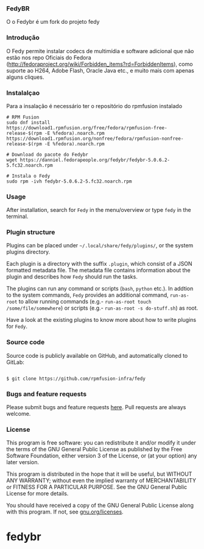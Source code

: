 ### FedyBR 
O o Fedybr é um fork do projeto fedy 


### Introdução 

O Fedy permite instalar codecs de multimídia e software adicional que não estão nos repo Oficiais do Fedora (http://fedoraproject.org/wiki/Forbidden_items?rd=ForbiddenItems), como suporte ao H264, Adobe Flash, Oracle Java etc., e muito mais com apenas alguns cliques.

### Instalalçao 

Para a insalação é necessário ter o repositório do rpmfusion instalado 

```
# RPM Fusion
sudo dnf install https://download1.rpmfusion.org/free/fedora/rpmfusion-free-release-$(rpm -E %fedora).noarch.rpm https://download1.rpmfusion.org/nonfree/fedora/rpmfusion-nonfree-release-$(rpm -E %fedora).noarch.rpm

# Download do pacote do Fedybr
wget https://danniel.fedorapeople.org/fedybr/fedybr-5.0.6.2-5.fc32.noarch.rpm

# Instala o Fedy
sudo rpm -ivh fedybr-5.0.6.2-5.fc32.noarch.rpm

```

### Usage

After installation, search for `Fedy` in the menu/overview or type `fedy` in the terminal.

### Plugin structure

Plugins can be placed under `~/.local/share/fedy/plugins/`, or the system plugins directory.

Each plugin is a directory with the suffix `.plugin`, which consist of a JSON formatted metadata file. The metadata file contains information about the plugin and describes how `Fedy` should run the tasks.

The plugins can run any command or scripts (`bash`, `python` etc.). In addtion to the system commands, `Fedy` provides an additional command, `run-as-root` to allow running commands (e.g.- `run-as-root touch /some/file/somewhere`) or scripts (e.g.- `run-as-root -s do-stuff.sh`) as root.

Have a look at the existing plugins to know more about how to write plugins for `Fedy`.

### Source code

Source code is publicly available on GitHub, and automatically cloned to GitLab:


```

$ git clone https://github.com/rpmfusion-infra/fedy
```

### Bugs and feature requests

Please submit bugs and feature requests [here][fedy/issues]. Pull requests are
always welcome.

[fedy/issues]: https://github.com/rpmfusion-infra/fedy/issues

### License

This program is free software: you can redistribute it and/or modify it under
the terms of the GNU General Public License as published by the Free Software
Foundation, either version 3 of the License, or (at your option) any later
version.

This program is distributed in the hope that it will be useful, but WITHOUT ANY
WARRANTY; without even the implied warranty of MERCHANTABILITY or FITNESS FOR A
PARTICULAR PURPOSE. See the GNU General Public License for more details.

You should have received a copy of the GNU General Public License along with
this program.  If not, see [gnu.org/licenses](http://www.gnu.org/licenses/).
# fedybr
